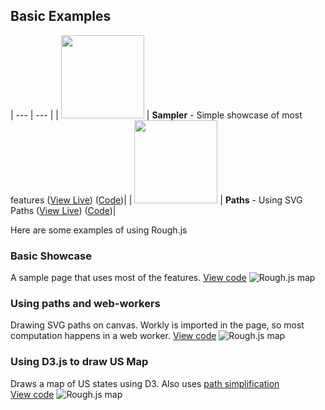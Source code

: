 ## Basic Examples


| --- | --- |
| <img width="133" src="http://roughjs.com/images/examples/sampler.png"> | **Sampler** - Simple showcase of most features ([View Live](http://roughjs.com/examples/sampler.html)) ([Code](https://github.com/pshihn/rough/blob/master/docs/examples/sampler.html))|
| <img width="133" src="http://roughjs.com/images/examples/paths.png"> | **Paths** - Using SVG Paths ([View Live](http://roughjs.com/examples/paths.html)) ([Code](https://github.com/pshihn/rough/blob/master/docs/examples/paths.html))|


Here are some examples of using Rough.js

### Basic Showcase
A sample page that uses most of the features. [View code](https://github.com/pshihn/rough/blob/master/examples/basic-showcase.html)
![Rough.js map](https://roughjs.com/images/main/m11.png)

### Using paths and web-workers
Drawing SVG paths on canvas. Workly is imported in the page, so most computation happens in a web worker. [View code](https://github.com/pshihn/rough/blob/master/examples/path-example.html)
![Rough.js map](https://roughjs.com/images/main/m12.png)

### Using D3.js to draw US Map
Draws a map of US states using D3. Also uses [path simplification](https://github.com/pshihn/rough/wiki#simplification)<br>
[View code](https://github.com/pshihn/rough/blob/master/examples/us-map.html)
![Rough.js map](https://roughjs.com/images/main/m6.png)